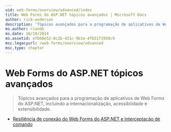 ```yaml
---
uid: web-forms/overview/advanced/index
title: Web Forms do ASP.NET tópicos avançados | Microsoft Docs
author: rick-anderson
description: 'Tópicos avançados para a programação de aplicativos de Web Forms do ASP.NET, incluindo a internacionalização, acessibilidade e extensibilidade.'
ms.author: riande
ms.date: 10/18/2014
ms.assetid: e7b68e52-8c2b-431c-9b1e-4fb51f1950c9
msc.legacyurl: /web-forms/overview/advanced
msc.type: chapter
---
```

<a name="aspnet-web-forms-advanced-topics"></a>Web Forms do ASP.NET tópicos avançados
====================
> Tópicos avançados para a programação de aplicativos de Web Forms do ASP.NET, incluindo a internacionalização, acessibilidade e extensibilidade.


- [Resiliência de conexão do Web Forms do ASP.NET e interceptação de comando](aspnet-web-forms-connection-resiliency-and-command-interception.md)
